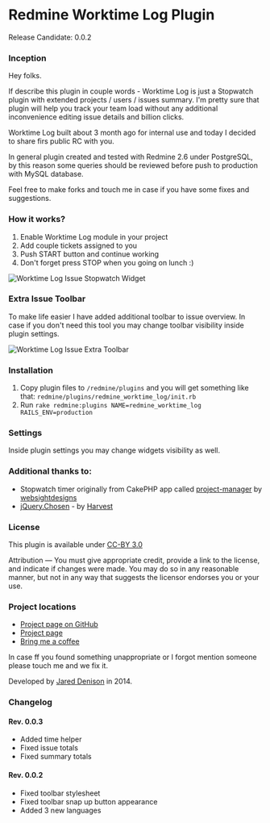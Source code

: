 # Redmine Worktime Log Plugin
Release Candidate: 0.0.2

### Inception
Hey folks.

If describe this plugin in couple words - Worktime Log is just a Stopwatch plugin with extended projects / users / issues summary. I'm pretty sure that plugin will help you track your team load without any additional inconvenience editing issue details and billion clicks.

Worktime Log built about 3 month ago for internal use and today I decided to share firs public RC with you. 

In general plugin created and tested with Redmine 2.6 under PostgreSQL, by this reason some queries should be reviewed before push to production with MySQL database.

Feel free to make forks and touch me in case if you have some fixes and suggestions.

### How it works?
1. Enable Worktime Log module in your project
2. Add couple tickets assigned to you
3. Push START button and continue working
4. Don't forget press STOP when you going on lunch :)

![Worktime Log Issue Stopwatch Widget](http://www.redmine.org/attachments/download/13033/rwtl-stopwatch.png)

### Extra Issue Toolbar
To make life easier I have added additional toolbar to issue overview. In case if you don't need this tool you may change toolbar visibility inside plugin settings.

![Worktime Log Issue Extra Toolbar](http://www.redmine.org/attachments/download/13032/rwtl-issue-toolbar.png)

### Installation
1. Copy plugin files to ```/redmine/plugins``` and you will get something like that: ```redmine/plugins/redmine_worktime_log/init.rb```
2. Run ```rake redmine:plugins NAME=redmine_worktime_log RAILS_ENV=production```

### Settings
Inside plugin settings you may change widgets visibility as well.

### Additional thanks to:
* Stopwatch timer originally from CakePHP app called [project-manager] by [websightdesigns]</li>
* [jQuery.Chosen] - by [Harvest]

### License
This plugin is available under [CC-BY 3.0]

Attribution — You must give appropriate credit, provide a link to the license, and indicate if changes were made. You may do so in any reasonable manner, but not in any way that suggests the licensor endorses you or your use.

### Project locations
* [Project page on GitHub]
* [Project page]
* [Bring me a coffee]

In case ff you found something unappropriate or I forgot mention someone please touch me and we fix it.

Developed by [Jared Denison] in 2014. 

[Project page on GitHub]:https://github.com/themondays/redmine_worktime_log
[Project page]:http://themondays.ca/redmine/plugins/worktimelog/
[Bring me a coffee]:http://themondays.ca/coffee/
[Jared Denison]:http://themondays.ca
[project-manager]:https://github.com/websightdesigns/project-manager/blob/master/README.md
[websightdesigns]:https://github.com/websightdesigns/project-manager/blob/master/README.md
[jQuery.Chosen]:http://harvesthq.github.io/chosen/
[Harvest]:http://www.getharvest.com/
[CC-BY 3.0]:http://creativecommons.org/licenses/by/3.0/

### Changelog

#### Rev. 0.0.3
* Added time helper
* Fixed issue totals
* Fixed summary totals

#### Rev. 0.0.2
* Fixed toolbar stylesheet
* Fixed toolbar snap up button appearance
* Added 3 new languages

